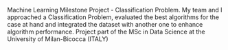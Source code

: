 Machine Learning Milestone Project - Classification Problem. My team and I approached a Classification Problem, evaluated the best algorithms for the case at hand and integrated the dataset with another one to enhance algorithm performance. 
Project part of the MSc in Data Science at the University of Milan-Bicocca (ITALY)
